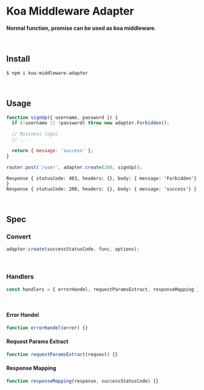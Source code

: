 # Koa Middleware Adapter

**Normal function, promise can be used as koa middleware**.

​    

## Install

```shell
$ npm i koa-middleware-adapter
```

​    

## Usage

```js
function signUp({ username, password }) {
  if (!username || !password) throw new adapter.Forbidden();

  // Business logic
  // ...

  return { message: 'success' };
}

router.post('/user', adapter.create(200, signUp));
```

```shell
Response { statusCode: 403, headers: {}, body: { message: 'Forbidden'} }
Response { statusCode: 200, headers: {}, body: { message: 'success'} }
```

​    

## Spec

### Convert

```js
adapter.create(successStatusCode, func, options);
```

​    

### Handlers

```js
const handlers = { errorHandel, requestParamsExtract, responseMapping };
```

​    

#### Error Handel

```js
function errorHandel(error) {}
```

#### Request Params Extract

```js
function requestParamsExtract(request) {}
```

#### Response Mapping

```js
function responseMapping(response, successStatusCode) {}
```
